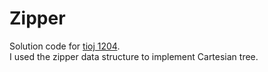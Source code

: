# Zipper
Solution code for [tioj 1204](http://tioj.ck.tp.edu.tw/problems/1204).  
I used the zipper data structure to implement Cartesian tree.
